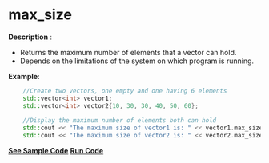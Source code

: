 # max_size

**Description** :
- Returns the maximum number of elements that a vector can hold.
- Depends on the limitations of the system on which program is running.

**Example**:
```cpp
	//Create two vectors, one empty and one having 6 elements
	std::vector<int> vector1;
	std::vector<int> vector2{10, 30, 30, 40, 50, 60};
	
	//Display the maximum number of elements both can hold
	std::cout << "The maximum size of vector1 is: " << vector1.max_size() << std::endl;
	std::cout << "The maximum size of vector2 is: " << vector2.max_size() << std::endl;
```

**[See Sample Code](../snippets/vector/max_size.cpp)**
**[Run Code](https://rextester.com/FPVV25502)**


